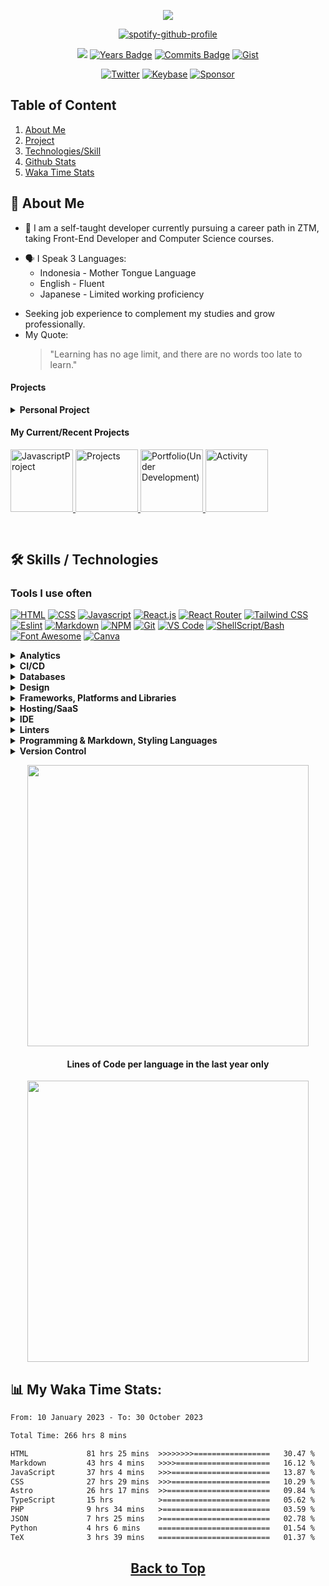 <div align="center" id="top">

[![](/../../../../jeffersonfed/jefferson14/blob/main/out/output.svg)](https://links.jeffersonfed.xyz)

[![spotify-github-profile](https://spotify-github-profile.vercel.app/api/view?uid=215lqconp3eomcjzwaufygfri&cover_image=true&theme=novatorem&show_offline=true&background_color=121212&interchange=false&bar_color=53b14f&bar_color_cover=false)](https://spotify-github-profile.vercel.app/api/view?uid=215lqconp3eomcjzwaufygfri&redirect=true)

[![](https://komarev.com/ghpvc/?username=jeffersonfed&label=Profile%20Visits&color=blue&style=plastic)](#top)
[![Years Badge](https://badges.pufler.dev/years/jeffersonfed?&label=Years&color=blue&icon=5&pretty=false&style=plastic)](#top)
[![Commits Badge](https://badges.pufler.dev/commits/all/jeffersonfed?&label=Overall%20Commits&color=blue&icon=5&pretty=false&style=plastic)](#top)
[![Gist](https://badges.pufler.dev/gists/jeffersonfed?&label=Gist&color=blue&icon=5&pretty=false&style=plastic)](https://gist.github.com/jeffersonfed)

[![Twitter](https://img.shields.io/badge/Twitter-1DA1F2.svg?style=plastic&logo=Twitter&logoColor=white)](https://twitter.com/jeffersonfed14) 
[![Keybase](https://img.shields.io/badge/Keybase-black?style=plastic&logo=keybase&logoColor=orange)](https://keybase.io/jeffersonfed/)
[![Sponsor](https://img.shields.io/badge/SPONSOR-30363D?style=plastic&logo=GitHub-Sponsors&logoColor=#white)](https://ko-fi.com/jeffersonfed)
</div>

<h2>Table of Content</h2>

1. [About Me](#aboutme)
2. [Project](#projectsection)
3. [Technologies/Skill](#technologies)
4. [Github Stats](#github-stats)
5. [Waka Time Stats](#waka-time-stats)

<h2 id="aboutme">🚀 About Me</h2> 
 
- 🌱 I am a self-taught developer currently pursuing a career path in ZTM, taking Front-End Developer and Computer Science courses.
<!--🌱🤔 -->
- :speaking_head: I Speak 3 Languages: 
    - Indonesia - Mother Tongue Language
    - English - Fluent
    - Japanese - Limited working proficiency
<!-- Current focus -->
- Seeking job experience to complement my studies and grow professionally.<br>
- My Quote:
  >"Learning has no age limit, and there are no words too late to learn."

<h4 id="projectsection"> Projects</h4>

<details>
<summary>
<b>Personal Project</b>
</summary>

<table>
<tbody>
<!-- Projects -->
<tr>
  <td>
<!--   <details> -->
  <summary>
  <b>Projects</b>
  </summary>
  
<!--  ```
  Current Project / Project in progress / Finished Project
  ```

  </details>-->
  </td>
  <td>

- [Portfolio (In development)](https://portfolio.jeffersonfed.xyz)
- [Javascript Project | Aug 2023 ~ Present](https://jefferson-jsproject.vercel.app)
- [Personal Blog | Sep 2023 ~ Present](https://jeffersonfed.xyz)
- [Activity Status | Sep 2023 ~ Sep 2023](https://activity.jeffersonfed.xyz)
- [Social Links | Jul 2023 - Aug 2023](https://links.jeffersonfed.xyz)
- [Pokemon Short Game May 2022 - Jun 2022](https://pokemon-short-game.netlify.app)

  </td>
</tr>
<!-- Old Project -->
<tr>
  <td>
<!--   <details> -->
  <summary>
  <b>Old Project</b>
  </summary>
  <!--
  ```
  Portfolio Old Version :: My old Portfolio and I created to template
  Social Link      	:: Old Project
  Old Online Shop       :: Not finished, will not resumed and I will not put it in my portfolio
  ```
  </details>-->
  </td>
  <td>

- [Portfolio Old Version | Jul 2023 - Aug 2023](https://jeffersonfed-portfolio-old-ver.netlify.app)
- [Social Link | Jun 2023 - Jul 2023](https://github.com/jeffersonfed/Oldver-Links-jefferson)
- [Old Online Shop | March 2021 - March 2023](https://github.com/jeffersonfed/Old-Online-Shop)

  </td>
</tr>
</tbody>
</table>
</details>

<h4>My Current/Recent Projects</h4>

<div>

<a href="https://github.com/jeffersonfed/JavascriptProject" target=_blank>
	<img height="100" alt="JavascriptProject" src="https://github-readme-stats.vercel.app/api/pin/?username=jeffersonfed&repo=JavascriptProject&show_owner=true">
</a>
<a href="https://github.com/jeffersonfed/Projects" target=_blank>
	<img height="100" alt="Projects" src="https://github-readme-stats.vercel.app/api/pin/?username=jeffersonfed&repo=Projects&show_owner=true">
</a>
<a href="https://github.com/jeffersonfed/portfolio.jeffersonfed.xyz" target=_blank>
	<img height="100" alt="Portfolio(Under Development)" src="https://github-readme-stats.vercel.app/api/pin/?username=jeffersonfed&repo=portfolio.jeffersonfed.xyz&show_owner=true">
</a>
<a href="https://github.com/jeffersonfed/activity.jeffersonfed.xyz" target=_blank>
	<img height="100" alt="Activity" src="https://github-readme-stats.vercel.app/api/pin/?username=jeffersonfed&repo=activity.jeffersonfed.xyz&show_owner=true">
</a>

</div>

<h2 align = "center";>
	
![<hr />][hr-style]<br />
</h2>

<h2 id="technologies">🛠️ Skills / Technologies</h2>
<!--No table Version
![GitHub Actions](https://img.shields.io/badge/github%20actions-%232671E5.svg?style=for-the-badge&logo=githubactions&logoColor=white)
Table Version
<table>
	<tr>
		<td><img width="auto" height="30px" alt="" src=""></td>
	</tr>
</table>
-->

<h3>Tools I use often</h3> 

<div>
	
[![HTML][html-badge]][html-link]
[![CSS][css-badge]][css-link]
[![Javascript][javascript-badge]][javascript-link]
[![React.js][react-badge]][react-link]
[![React Router][reactrouter-badge]][reactrouter-link]
[![Tailwind CSS][tailwind-badge]][tailwind-link]
[![Eslint][eslint-badge]][eslint-link]
[![Markdown][markdown-badge]][markdown-link]
[![NPM][npm-badge]][npm-link]
[![Git][git-badge]][git-link]
[![VS Code][vscode-badge]][vscode-link]
[![ShellScript/Bash][shell-badge]][shell-link]
[![Font Awesome][fontawesome-badge]][fontawesome-link]
[![Canva][canva-badge]][canva-link]

</div>

<div>
<details>
<summary>
<b>Analytics</b>
</summary>
<br />

| | |
| - | - |
| Wakatime     | [ ![wakatime][wakatime-badge] ][wakatime-link] |
</details>

<details>
<summary>
<b>CI/CD</b>
</summary>
<br />

| | |
| - | - |
| Github Action     | [ ![Github Action][githubaction-badge] ][githubaction-link] |
</details>

<details>
<summary>
<b>Databases</b>
</summary>
<br />

| | |
| - | - |
| MYSQL     | [ ![MYSQL][mysql-badge] ][mysql-link] |
</details>

<details>
<summary>
<b>Design</b>
</summary>
<br />

| | |
| - | - |
| After Effects     | [ ![After Effects][aftereffects-badge] ][aftereffects-link] |
| Canva     | [ ![Canva][canva-badge] ][canva-link] |
</details>

<details>
<summary>
<b>Frameworks, Platforms and Libraries</b>
</summary>
<br />

| | | | | |
| - | - | - | - | - |
| Alpine.js     | [ ![Alpine JS][alpinejs-badge] ][alpinejs-link] | |  Astro  | [ ![Astro][astro-badge] ][astro-link] 
| Bootstrap | [ ![Bootstrap][bootstrap-badge] ][bootstrap-link] | | Font Awesome     | [ ![Font Awesome][fontawesome-badge] ][fontawesome-link] |
| Github Pages     | [ ![Github Pages][githubpages-badge] ][githubpages-link] | | Jekyll | [ ![Jekyll][jekyll-badge] ][jekyll-link] |
| JQuery | [ ![JQuery][jquery-badge] ][jquery-link] | | Next.js | [ ![NextJS][nextjs-badge] ][nextjs-link] |
| Node.js | [ ![NodeJS][nodejs-badge] ][nodejs-link] | | NPM | [ ![NPM][npm-badge] ][npm-link] |
| PNPM | [ ![PNPM][pnpm-badge] ][pnpm-link] | | React.js | [ ![React][react-badge] ][react-link] |
| React Router | [ ![React Router][reactrouter-badge] ][reactrouter-link] | | Redux | [ ![Redux][redux-badge] ][redux-link] |
| SASS | [ ![SASS][sass-badge] ][sass-link] | | Tailwind CSS | [ ![Tailwind][tailwind-badge] ][tailwind-link] |
| Vite | [ ![Vite][vite-badge] ][vite-link] | | Vue.js | [ ![Vue][vue-badge] ][vue-link] |
| Yarn | [ ![Yarn][yarn-badge] ][yarn-link] |
</details>

<details>
<summary>
<b>Hosting/SaaS</b>
</summary>
<br />

| | |
| - | - |
| Netlify     | [ ![Netlify][netlify-badge] ][netlify-link] |
| Vercel     | [ ![Vercel][vercel-badge] ][vercel-link] |
</details>

<details>
<summary>
<b>IDE</b>
</summary>
<br />

| | |
| - | - |
| Eclipse     | [ ![Eclipse][eclipse-badge] ][eclipse-link] |
| Sublime Text     | [ ![Sublime Text][sublime-badge] ][sublime-link] |
| VS Code     | [ ![VS Code][vscode-badge] ][vscode-link] |
</details>

<details>
<summary>
<b>Linters</b>
</summary>
<br />

| | |
| - | - |
| Eslint     | [ ![Eslint][eslint-badge] ][eslint-link] |
| Prettier     | [ ![Prettier][prettier-badge] ][prettier-link] |
</details>

<details>
<summary>
<b>Programming & Markdown, Styling Languages</b>
</summary>
<br />

| | | | | |
| - | - | - | - | - |
| C     | [ ![C][c-badge] ][c-link] | |  CSS3  | [ ![CSS3][css-badge] ][css-link] |
| HTML5     | [ ![HTML5][html-badge] ][html-link] | | Java     | [ ![Java][java-badge] ][java-link] |
| JavaScript     | [ ![Javascript][javascript-badge] ][javascript-link] | | LaTeX     | [ ![LaTeX][latex-badge] ][latex-link] |
| Markdown     | [ ![Markdown][markdown-badge] ][markdown-link] | | Shell Script/Bash     | [ ![Shell Script/Bash][shell-badge] ][shell-link] |
| Solidity     | [ ![Solidity][solidity-badge] ][solidity-link] | | Typescript     | [ ![Typescript][typescript-badge] ][typescript-link] |
</details>

<details>
<summary>
<b>Version Control</b>
</summary>
<br />

| | |
| - | - |
| Git     | [ ![Git][git-badge] ][git-link] |
| Github     | [ ![Github][github-badge] ][github-link] |
</details>
</div>

<div>
<p align="center" id="github-stats">
	<img width="450em" src="https://github-readme-stats.vercel.app/api/top-langs/?username=jeffersonfed&layout=compact&custom_title=Most%20used%20languages&langs_count=10&include_all_commits=true&hide_progress=false&hide_border=true&theme=dark&hide=">
</p>

<h4 align="center">Lines of Code per language in the last year only</h4>
<p align="center">
	<img width="450em" src="https://api.githubtrends.io/user/svg/jeffersonfed/langs?time_range=one_year&loc_metric=changed&theme=dark">
</p>
</div>

<h2 id="waka-time-stats">📊 My Waka Time Stats:</h2>

<!--START_SECTION:waka-->

```txt
From: 10 January 2023 - To: 30 October 2023

Total Time: 266 hrs 8 mins

HTML             81 hrs 25 mins  >>>>>>>>=================   30.47 %
Markdown         43 hrs 4 mins   >>>>=====================   16.12 %
JavaScript       37 hrs 4 mins   >>>======================   13.87 %
CSS              27 hrs 29 mins  >>>======================   10.29 %
Astro            26 hrs 17 mins  >>=======================   09.84 %
TypeScript       15 hrs          >========================   05.62 %
PHP              9 hrs 34 mins   >========================   03.59 %
JSON             7 hrs 25 mins   >========================   02.78 %
Python           4 hrs 6 mins    =========================   01.54 %
TeX              3 hrs 39 mins   =========================   01.37 %
```

<!--END_SECTION:waka-->


<!--
[![spotify-github-profile](https://spotify-github-profile.vercel.app/api/view?uid=215lqconp3eomcjzwaufygfri&cover_image=true&theme=default&show_offline=true&background_color=121212&interchange=true)](https://spotify-github-profile.vercel.app/api/view?uid=215lqconp3eomcjzwaufygfri&redirect=true)
![Alt text](https://spotify-recently-played-readme.vercel.app/api?user=215lqconp3eomcjzwaufygfri)

 - #### :musical_note: My Favorite Artist Music:
    - [Aimer](https://open.spotify.com/playlist/37i9dQZF1DZ06evO02uS96?si=c4b83801ebe244ad)
    - [Official髭男dism](https://open.spotify.com/playlist/37i9dQZF1DX0MkpDFqXa80?si=1e548c6f11484771)
    - [燐舞曲](https://open.spotify.com/artist/44GR8gyoJ4DnH3mqaq2x7G?si=jmU5X2REQ2K1bPHKcaMQjA)
    - [HoneyComeBear](https://open.spotify.com/artist/18NNCsbb6T0purrSKSRyuG?si=yXwbibGpTxGfPq-v59HP5A)
    - [ヨルシカ](https://open.spotify.com/playlist/37i9dQZF1DWYLp3LpUUY2V?si=90d2c79f2d604471)
    - [Tani Yuuki](https://open.spotify.com/playlist/37i9dQZF1DXcpJV5wyhhUo?si=6b8edd9a46484028)
    - [Sawano Hiroyuki[nZK]](https://open.spotify.com/playlist/37i9dQZF1DZ06evO1wM8PG?si=42adeb6c2025489b)
    - and many more, ....
- #### :notes: My Favorite Songs
    - [愛とか恋とか - NovelBright](https://open.spotify.com/track/1VHL1PIkhDwWbFc65xHwOr?si=0467862b2f92477c)
    - [青いのすみか - キタニタツヤ](https://open.spotify.com/track/12usPU2WnqgCHAW1EK2dfd?si=a5455311a97a4bcb)
    - [scaPEGoat - SawanoHiroyuki[nZK], Yosh](https://open.spotify.com/track/70MRLhyWZJ5M8QysieavTx?si=1b7e9ae95da94bcc)
    - [夏に閉じこめて - Poppin'Party](https://open.spotify.com/track/61Y9W12NmToaKokLMtJ6Y0?si=a042f37677144064)
    - [Waiting for the rain - 坂本真綾](https://open.spotify.com/track/2iC18gXn4nDZ3JyixvmOFE?si=83cd33cd82e4483e)
    - [ソラゴト - 明透](https://open.spotify.com/track/6wQWlxfRBct1xSKxrEFE9h?si=006a3994158c40b9)
    - [Story - Abyssmare](https://open.spotify.com/track/4E8lNsot9KSpDVUYVNzsSy?si=56babf25160a4608)
    - [Unti-L - SawanoHiroyuki[nZK]:ASCA](https://open.spotify.com/track/2nFDGqRXiWm5ESB4VzdIv2?si=88f2f2be2c124c2c) 
     <br><br>-->

<h2 align = "center";>
	
![<hr />][hr-style]<br />
  <a href = "#top">
    Back to Top 
  </a>
</h2>


<!-- 
====== Line ====== 
-->

 [hr-style]: https://capsule-render.vercel.app/api?type=rect&color=gradient&height=2

 <!-- 
====== Tech Stack ====== 
-->
<!-- Wakatime -->
[wakatime-badge]: https://img.shields.io/badge/WakaTime-000000?style=for-the-badge&logo=WakaTime&logoColor=white
[wakatime-link]: https://wakatime.com

<!-- Github Action -->
[githubaction-badge]: https://img.shields.io/badge/github%20actions-%232671E5.svg?style=for-the-badge&logo=githubactions&logoColor=white
[githubaction-link]: https://github.com/features/actions

<!-- MYSQL -->
[mysql-badge]: https://img.shields.io/badge/MySQL-005C84?style=for-the-badge&logo=mysql&logoColor=white
[mysql-link]: https://www.mysql.com

<!-- After Effects -->
[aftereffects-badge]: https://img.shields.io/badge/After%20Effects-31A8FF?style=for-the-badge&logo=Adobe%20after%20effects&logoColor=black
[aftereffects-link]: https://www.adobe.com/products/aftereffects/campaign/pricing.html?sdid=L3XTTPNV&mv=search&mv2=paidsearch&ef_id=Cj0KCQjwy4KqBhD0ARIsAEbCt6gopXRRt3qDcExi234ozoP4GIX_5K2nlahEFBOD9y5sYYCbj7qnHzAaAkOBEALw_wcB%3AG%3As&s_kwcid=AL%213085%213%21636707352609%21e%21%21g%21%21after+effects%21703952805%2138400810418&gclid=Cj0KCQjwy4KqBhD0ARIsAEbCt6gopXRRt3qDcExi234ozoP4GIX_5K2nlahEFBOD9y5sYYCbj7qnHzAaAkOBEALw_wcB

<!-- Canva -->
[canva-badge]: https://img.shields.io/badge/Canva-%2300C4CC.svg?style=for-the-badge&logo=Canva&logoColor=white
[canva-link]: https://www.canva.com

<!-- AlpineJS -->
[alpinejs-badge]: https://img.shields.io/badge/Alpine%20JS-black?style=for-the-badge&logo=alpinedotjs&logoColor=8BC0D0
[alpinejs-link]: https://alpinejs.dev

<!-- Astro -->
[astro-badge]: https://img.shields.io/badge/Astro-0C1222?style=for-the-badge&logo=astro&logoColor=FDFDFE
[astro-link]: https://astro.build

<!-- Bootstrap -->
[bootstrap-badge]: https://img.shields.io/badge/bootstrap-%23563D7C.svg?style=for-the-badge&logo=bootstrap&logoColor=white
[bootstrap-link]: https://getbootstrap.com

<!-- Font Awesome -->
[fontawesome-badge]: https://img.shields.io/badge/Font_Awesome-339AF0?style=for-the-badge&logo=fontawesome&logoColor=white
[fontawesome-link]: https://fontawesome.com

<!-- Github Pages -->
[githubpages-badge]: https://img.shields.io/badge/GitHub%20Pages-222222?style=for-the-badge&logo=GitHub%20Pages&logoColor=white
[githubpages-link]: https://pages.github.com

<!-- Jekyll -->
[jekyll-badge]: https://img.shields.io/badge/Jekyll-CC0000?style=for-the-badge&logo=Jekyll&logoColor=white
[jekyll-link]: https://jekyllrb.com

<!-- Jquery -->
[jquery-badge]: https://img.shields.io/badge/jQuery-0769AD?style=for-the-badge&logo=jquery&logoColor=white
[jquery-link]: https://jquery.com

<!-- NextJS -->
[nextjs-badge]: https://img.shields.io/badge/next%20js-000000?style=for-the-badge&logo=nextdotjs&logoColor=white
[nextjs-link]: https://img.shields.io/badge/next%20js-000000?style=for-the-badge&logo=nextdotjs&logoColor=white

<!-- NodeJS -->
[nodejs-badge]: https://img.shields.io/badge/node.js-6DA55F?style=for-the-badge&logo=node.js&logoColor=white
[nodejs-link]: https://nodejs.org/en

<!-- NPM -->
[npm-badge]: https://img.shields.io/badge/npm-CB3837?style=for-the-badge&logo=npm&logoColor=white
[npm-link]: https://www.npmjs.com

<!-- PNPM -->
[pnpm-badge]: https://img.shields.io/badge/pnpm-yellow?style=for-the-badge&logo=pnpm&logoColor=white
[pnpm-link]: https://pnpm.io

<!-- React -->
[react-badge]: https://img.shields.io/badge/react-%2320232a.svg?style=for-the-badge&logo=react&logoColor=%2361DAFB
[react-link]: https://react.dev

<!-- React Router -->
[reactrouter-badge]: https://img.shields.io/badge/React_Router-CA4245?style=for-the-badge&logo=react-router&logoColor=white
[reactrouter-link]: https://reactrouter.com/en/main

<!-- Redux -->
[redux-badge]: https://img.shields.io/badge/redux-%23593d88.svg?style=for-the-badge&logo=redux&logoColor=white
[redux-link]: https://redux.js.org

<!-- SASS -->
[sass-badge]: https://img.shields.io/badge/SASS-hotpink.svg?style=for-the-badge&logo=SASS&logoColor=white
[sass-link]: https://sass-lang.com

<!-- Tailwind CSS -->
[tailwind-badge]: https://img.shields.io/badge/Tailwind_CSS-38B2AC?style=for-the-badge&logo=tailwind-css&logoColor=white
[tailwind-link]: https://tailwindcss.com

<!-- Vite -->
[vite-badge]: https://img.shields.io/badge/Vite-B73BFE?style=for-the-badge&logo=vite&logoColor=FFD62E
[vite-link]: https://vitejs.dev

<!-- Vue JS -->
[vue-badge]: https://img.shields.io/badge/vuejs-%2335495e.svg?style=for-the-badge&logo=vuedotjs&logoColor=%234FC08D
[vue-link]: https://vuejs.org

<!-- Yarn -->
[yarn-badge]: https://img.shields.io/badge/yarn-%232C8EBB.svg?style=for-the-badge&logo=yarn&logoColor=white
[yarn-link]: https://yarnpkg.com

<!-- Netlify -->
[netlify-badge]: https://img.shields.io/badge/netlify-%23000000.svg?style=for-the-badge&logo=netlify&logoColor=#00C7B7
[netlify-link]: https://www.netlify.com

<!-- Vercel -->
[vercel-badge]: https://img.shields.io/badge/Vercel-000000?style=for-the-badge&logo=vercel&logoColor=white
[vercel-link]: https://vercel.com/dashboard

<!-- Eclipse -->
[eclipse-badge]: https://img.shields.io/badge/Eclipse-2C2255?style=for-the-badge&logo=eclipse&logoColor=whit
[eclipse-link]: https://eclipseide.org

<!-- VS Code --> 
[vscode-badge]: https://img.shields.io/badge/VSCode-0078D4?style=for-the-badge&logo=visual%20studio%20code&logoColor=white
[vscode-link]: https://code.visualstudio.com

<!-- Eslint -->
[eslint-badge]: https://img.shields.io/badge/ESLint-4B3263?style=for-the-badge&logo=eslint&logoColor=white
[eslint-link]: https://eslint.org

<!-- Prettier -->
[prettier-badge]: https://img.shields.io/badge/prettier-1A2C34?style=for-the-badge&logo=prettier&logoColor=F7BA3E
[prettier-link]: https://prettier.io

<!-- C -->
[c-badge]: https://img.shields.io/badge/C-00599C?style=for-the-badge&logo=c&logoColor=white
[c-link]: https://www.w3schools.com/c/c_intro.php

<!-- CSS3 -->
[css-badge]: https://img.shields.io/badge/css3-%231572B6.svg?style=for-the-badge&logo=css3&logoColor=white
[css-link]: https://www.w3schools.com/css/css_intro.asp

<!-- HTML5 -->
[html-badge]: https://img.shields.io/badge/html5-%23E34F26.svg?style=for-the-badge&logo=html5&logoColor=white
[html-link]: https://www.w3schools.com/html/

<!-- Java --> 
[java-badge]: https://img.shields.io/badge/java-%23ED8B00.svg?style=for-the-badge&logo=java&logoColor=white
[java-link]: https://www.java.com/en/

<!-- Javascript -->
[javascript-badge]: https://img.shields.io/badge/javascript-%23323330.svg?style=for-the-badge&logo=javascript&logoColor=%23F7DF1E
[javascript-link]: https://www.javascript.com

<!-- LaTeX -->
[latex-badge]: https://img.shields.io/badge/latex-%23008080.svg?style=for-the-badge&logo=latex&logoColor=white
[latex-link]: https://www.latex-project.org

<!-- Markdown -->
[markdown-badge]: https://img.shields.io/badge/markdown-%23000000.svg?style=for-the-badge&logo=markdown&logoColor=white
[markdown-link]: https://learnmarkdown.com

<!-- Shell Script-->
[shell-badge]: https://img.shields.io/badge/Shell_Script-121011?style=for-the-badge&logo=gnu-bash&logoColor=white
[shell-link]: https://www.shellscript.sh

<!-- Solidity -->
[solidity-badge]: https://img.shields.io/badge/Solidity-black?style=for-the-badge&logo=solidity&logoColor=e6e6e6
[solidity-link]: https://soliditylang.org

<!-- Typescript -->
[typescript-badge]: https://img.shields.io/badge/typescript-%23007ACC.svg?style=for-the-badge&logo=typescript&logoColor=white
[typescript-link]: https://www.typescriptlang.org

<!-- Git -->
[git-badge]: https://img.shields.io/badge/Git-F05032?style=for-the-badge&logo=git&logoColor=white
[git-link]: https://git-scm.com

<!-- Github -->
[github-badge]: https://img.shields.io/badge/GitHub-181717?style=for-the-badge&logo=github&logoColor=white
[github-link]: https://github.com

<!-- Sublime Text -->
[sublime-badge]: https://img.shields.io/badge/sublime_text-%23575757.svg?&style=for-the-badge&logo=sublime-text&logoColor=important
[sublime-link]: https://www.sublimetext.com



